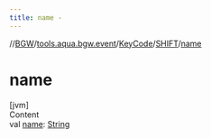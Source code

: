 ```yaml
---
title: name -
---
```

//[BGW](../../../../index.md)/[tools.aqua.bgw.event](../../index.md)/[KeyCode](../index.md)/[SHIFT](index.md)/[name](name.md)



# name  
[jvm]  
Content  
val [name](name.md): [String](https://kotlinlang.org/api/latest/jvm/stdlib/kotlin/-string/index.html)  




